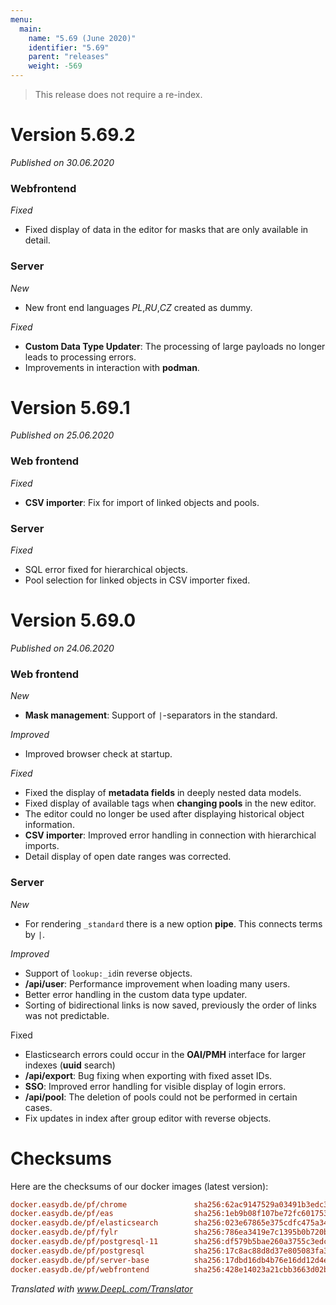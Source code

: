 ```yaml
---
menu:
  main:
    name: "5.69 (June 2020)"
    identifier: "5.69"
    parent: "releases"
    weight: -569
---
```


> This release does not require a re-index.

# Version 5.69.2

*Published on 30.06.2020*

### Webfrontend

*Fixed*

- Fixed display of data in the editor for masks that are only available in detail.

### Server

*New*

- New front end languages *PL*,*RU*,*CZ* created as dummy.

*Fixed*

- **Custom Data Type Updater**: The processing of large payloads no longer leads to processing errors.
- Improvements in interaction with **podman**.

# Version 5.69.1

*Published on 25.06.2020*

### Web frontend

*Fixed*

- **CSV importer**: Fix for import of linked objects and pools.

### Server

*Fixed*

- SQL error fixed for hierarchical objects.
- Pool selection for linked objects in CSV importer fixed.

# Version 5.69.0

*Published on 24.06.2020*

### Web frontend

*New*

- **Mask management**: Support of `|`-separators in the standard.

*Improved*

- Improved browser check at startup.

*Fixed*

- Fixed the display of **metadata fields** in deeply nested data models.
- Fixed display of available tags when **changing pools** in the new editor.
- The editor could no longer be used after displaying historical object information.
- **CSV importer**: Improved error handling in connection with hierarchical imports.
- Detail display of open date ranges was corrected.

### Server

*New*

- For rendering `_standard` there is a new option **pipe**. This connects terms by `|`.

*Improved*

- Support of `lookup:_id`in reverse objects.
- **/api/user**: Performance improvement when loading many users.
- Better error handling in the custom data type updater.
- Sorting of bidirectional links is now saved, previously the order of links was not predictable.

Fixed

- Elasticsearch errors could occur in the **OAI/PMH** interface for larger indexes (**uuid** search)
- **/api/export**: Bug fixing when exporting with fixed asset IDs.
- **SSO**: Improved error handling for visible display of login errors.
- **/api/pool**: The deletion of pools could not be performed in certain cases.
- Fix updates in index after group editor with reverse objects.

# Checksums

Here are the checksums of our docker images (latest version):

```ini
docker.easydb.de/pf/chrome               sha256:62ac9147529a03491b3edc35898b076fad86be181c96be9b2b701962688623f5
docker.easydb.de/pf/eas                  sha256:1eb9b08f107be72fc601753715441f4200c64653f42a8c7dabb6b9dbbd7edd5f
docker.easydb.de/pf/elasticsearch        sha256:023e67865e375cdfc475a34cc44b69cf0b2fc12a574c43e4fc7ecc0e9f8ecca3
docker.easydb.de/pf/fylr                 sha256:786ea3419e7c1395b0b720b94afdc8a6f85a697a91e9ce159e0fac44df856db7
docker.easydb.de/pf/postgresql-11        sha256:df579b5bae260a3755c3edc48fd2b94df8df9944acef46328c04195027939037
docker.easydb.de/pf/postgresql           sha256:17c8ac88d8d37e805083fa3311b93520d0488e0115b1faa33cf78ce56b63dc74
docker.easydb.de/pf/server-base          sha256:17dbd16db4b76e16dd12d4e899f7e079f198c8f29dda762428000d220e06ea59
docker.easydb.de/pf/webfrontend          sha256:428e14023a21cbb3663d02b103292cc397327f6c5a3f92b7ab28107cf5a1aab7
```

*Translated with www.DeepL.com/Translator*